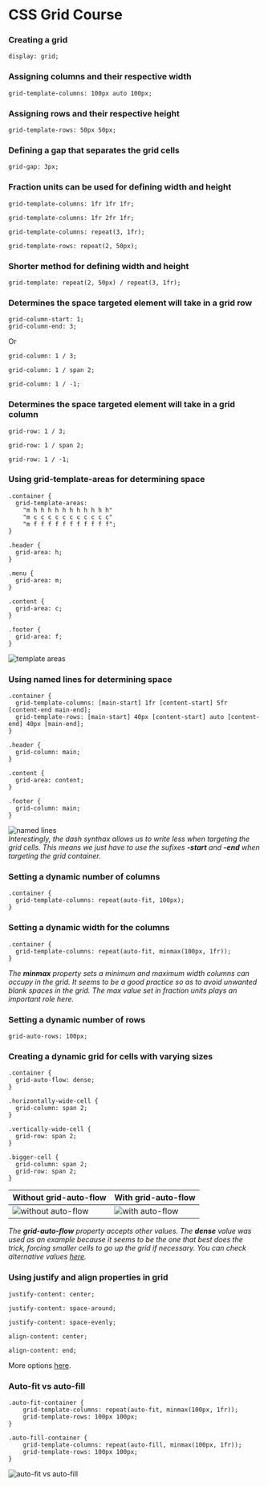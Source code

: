 # CSS Grid Course
### Creating a grid
~~~
display: grid;
~~~
### Assigning columns and their respective width
~~~
grid-template-columns: 100px auto 100px;
~~~
### Assigning rows and their respective height
~~~
grid-template-rows: 50px 50px;
~~~
### Defining a gap that separates the grid cells
~~~
grid-gap: 3px;
~~~
### Fraction units can be used for defining width and height
~~~
grid-template-columns: 1fr 1fr 1fr;
~~~
~~~
grid-template-columns: 1fr 2fr 1fr;
~~~
~~~
grid-template-columns: repeat(3, 1fr);
~~~
~~~
grid-template-rows: repeat(2, 50px);
~~~
### Shorter method for defining width and height
~~~
grid-template: repeat(2, 50px) / repeat(3, 1fr);
~~~
### Determines the space targeted element will take in a grid row
~~~
grid-column-start: 1;
grid-column-end: 3;
~~~
Or
~~~
grid-column: 1 / 3;
~~~
~~~
grid-column: 1 / span 2;
~~~
~~~
grid-column: 1 / -1;
~~~
### Determines the space targeted element will take in a grid column
~~~
grid-row: 1 / 3;
~~~
~~~
grid-row: 1 / span 2;
~~~
~~~
grid-row: 1 / -1;
~~~
### Using grid-template-areas for determining space
~~~
.container {
  grid-template-areas:
    "m h h h h h h h h h h h"
    "m c c c c c c c c c c c"
    "m f f f f f f f f f f f";
}

.header {
  grid-area: h;
}

.menu {
  grid-area: m;
}

.content {
  grid-area: c;
}

.footer {
  grid-area: f;
}
~~~
![template areas](/assets/TemplateAreas.JPG)
### Using named lines for determining space
~~~
.container {
  grid-template-columns: [main-start] 1fr [content-start] 5fr [content-end main-end];
  grid-template-rows: [main-start] 40px [content-start] auto [content-end] 40px [main-end]; 
}

.header {
  grid-column: main;
}

.content {
  grid-area: content;
}

.footer {
  grid-column: main;
}
~~~
![named lines](/assets/NamedLines.JPG)<br />
*Interestingly, the dash synthax allows us to write less when targeting the grid cells. This means we just have to use the sufixes __-start__ and __-end__ when targeting the grid container.*
### Setting a dynamic number of columns
~~~
.container {
  grid-template-columns: repeat(auto-fit, 100px);
}
~~~
### Setting a dynamic width for the columns
~~~
.container {
  grid-template-columns: repeat(auto-fit, minmax(100px, 1fr));
}
~~~
*The __minmax__ property sets a minimum and maximum width columns can occupy in the grid. It seems to be a good practice so as to avoid unwanted blank spaces in the grid. The max value set in fraction units plays an important role here.*
### Setting a dynamic number of rows
~~~
grid-auto-rows: 100px;
~~~
### Creating a dynamic grid for cells with varying sizes
~~~
.container {
  grid-auto-flow: dense;
}

.horizontally-wide-cell {
  grid-column: span 2;
}

.vertically-wide-cell {
  grid-row: span 2;
}

.bigger-cell {
  grid-column: span 2;
  grid-row: span 2;
}
~~~
Without grid-auto-flow | With grid-auto-flow
------------------- | ----------------------
![without auto-flow](assets/WithoutAutoFlow.JPG) | ![with auto-flow](assets/WithAutoFlow.jpg)
*The __grid-auto-flow__ property accepts other values. The __dense__ value was used as an example because it seems to be the one that best does the trick, forcing smaller cells to go up the grid if necessary. You can check alternative values [here](https://developer.mozilla.org/en-US/docs/Web/CSS/grid-auto-flow).*
### Using justify and align properties in grid
~~~
justify-content: center;
~~~
~~~
justify-content: space-around;
~~~
~~~
justify-content: space-evenly;
~~~
~~~
align-content: center;
~~~
~~~
align-content: end;
~~~
More options [here](https://developer.mozilla.org/en-US/docs/Web/CSS/justify-content).
### Auto-fit vs auto-fill
~~~
.auto-fit-container {
    grid-template-columns: repeat(auto-fit, minmax(100px, 1fr));
    grid-template-rows: 100px 100px;
}

.auto-fill-container {
    grid-template-columns: repeat(auto-fill, minmax(100px, 1fr));
    grid-template-rows: 100px 100px;
}
~~~
![auto-fit vs auto-fill](/assets/autofitvsautofill.jpg)
